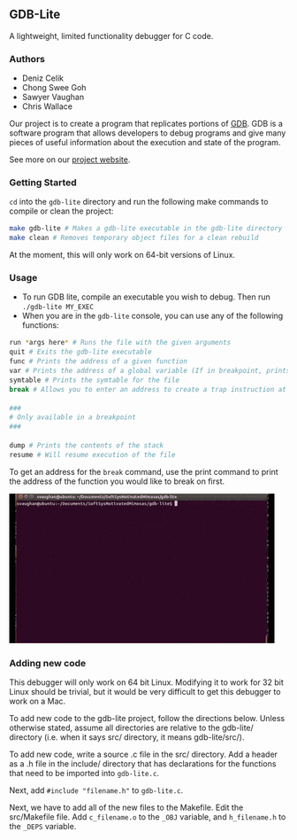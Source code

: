 ## GDB-Lite

A lightweight, limited functionality debugger for C code.

### Authors

- Deniz Celik
- Chong Swee Goh
- Sawyer Vaughan
- Chris Wallace

Our project is to create a program that replicates portions of [GDB](https://www.gnu.org/software/gdb/). GDB is a software program that allows developers to debug programs and give many pieces of useful information about the execution and state of the program.

See more on our [project website](http://sawyervaughan.com/SoftSysMotivatedMimosas).

### Getting Started

`cd` into the `gdb-lite` directory and run the following make commands to compile or clean the project:

```bash
make gdb-lite # Makes a gdb-lite executable in the gdb-lite directory
make clean # Removes temporary object files for a clean rebuild
```

At the moment, this will only work on 64-bit versions of Linux.

### Usage

- To run GDB lite, compile an executable you wish to debug. Then run `./gdb-lite MY_EXEC`
- When you are in the `gdb-lite` console, you can use any of the following functions:

```bash
run *args here* # Runs the file with the given arguments
quit # Exits the gdb-lite executable
func # Prints the address of a given function
var # Prints the address of a global variable (If in breakpoint, prints value also)
symtable # Prints the symtable for the file
break # Allows you to enter an address to create a trap instruction at

###
# Only available in a breakpoint
###

dump # Prints the contents of the stack
resume # Will resume execution of the file
```

To get an address for the `break` command, use the print command to print the address of the function you would like to break on first.

![GIF of Usage](docs/gdb-lite.gif)

### Adding new code

This debugger will only work on 64 bit Linux. Modifying it to work for 32 bit Linux should be trivial, but it would be very difficult to get this debugger to work on a Mac. 

To add new code to the gdb-lite project, follow the directions below. Unless otherwise stated, assume all directories are relative to the gdb-lite/ directory (i.e. when it says src/ directory, it means gdb-lite/src/).

To add new code, write a source .c file in the src/ directory. Add a header as a .h file in the include/ directory that has declarations for the functions that need to be imported into `gdb-lite.c`.

Next, add `#include "filename.h"` to `gdb-lite.c`.

Next, we have to add all of the new files to the Makefile. Edit the src/Makefile file. Add `c_filename.o` to the `_OBJ` variable, and `h_filename.h` to the `_DEPS` variable.


